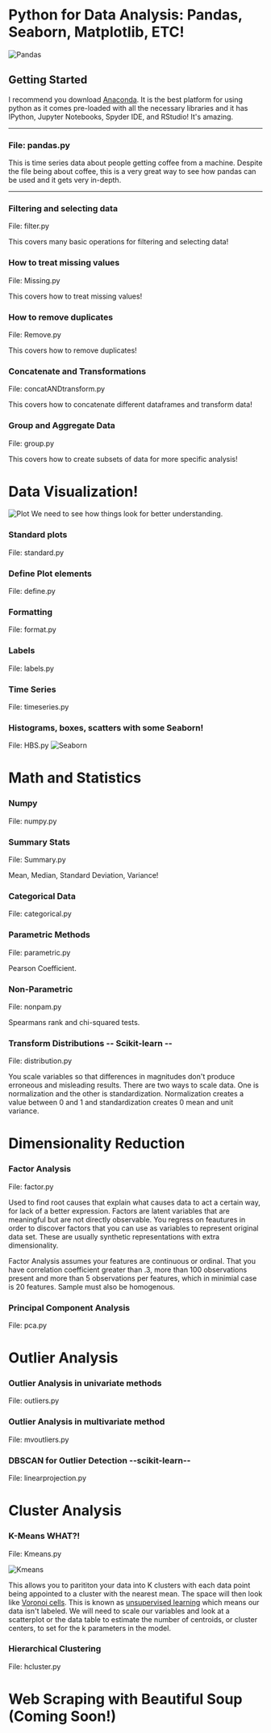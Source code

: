 # Python for Data Analysis: Pandas, Seaborn, Matplotlib, ETC!
![Pandas](https://user-images.githubusercontent.com/23710841/34076744-25597a40-e2be-11e7-9749-68dea8a29589.png)

## Getting Started
I recommend you download [Anaconda](https://www.anaconda.com/what-is-anaconda/). It is the best platform for using python as it comes pre-loaded with all the necessary libraries and it has IPython, Jupyter Notebooks, Spyder IDE, and RStudio! It's amazing.

_________________________________________________________________________
### File: pandas.py
This is time series data about people getting coffee from a machine.
Despite the file being about coffee, this is a very great way to see how pandas can be used and it gets very in-depth. 
__________________________________________________________________________
### Filtering and selecting data
File: filter.py

This covers many basic operations for filtering and selecting data!

### How to treat missing values
File: Missing.py

This covers how to treat missing values!

### How to remove duplicates
File: Remove.py

This covers how to remove duplicates!

### Concatenate and Transformations
File: concatANDtransform.py

This covers how to concatenate different dataframes and transform data!

### Group and Aggregate Data
File: group.py

This covers how to create subsets of data for more specific analysis!

# Data Visualization!
![Plot](https://user-images.githubusercontent.com/23710841/34332245-a74878be-e8fc-11e7-823b-523b91820c78.png)
We need to see how things look for better understanding.

### Standard plots
File: standard.py

### Define Plot elements
File: define.py

### Formatting
File: format.py

### Labels 
File: labels.py

### Time Series
File: timeseries.py

### Histograms, boxes, scatters with some Seaborn!
File: HBS.py
![Seaborn](https://user-images.githubusercontent.com/23710841/34332253-b96e9e92-e8fc-11e7-9c06-7cf5c067abc4.png)

# Math and Statistics

### Numpy 
File: numpy.py

### Summary Stats
File: Summary.py

Mean, Median, Standard Deviation, Variance!

### Categorical Data
File: categorical.py

### Parametric Methods
File: parametric.py

Pearson Coefficient.

### Non-Parametric
File: nonpam.py

Spearmans rank and chi-squared tests.

### Transform Distributions   -- Scikit-learn --
File: distribution.py

You scale variables so that differences in magnitudes don't produce erroneous and misleading results. There are two ways to scale data.
One is normalization and the other is standardization. Normalization creates a value between 0 and 1 and standardization creates 0 mean and unit variance. 

# Dimensionality Reduction 
### Factor Analysis
File: factor.py

Used to find root causes that explain what causes data to act a certain way, for lack of a better expression. Factors are latent variables that are meaningful but are not directly observable. You regress on feautures in order to discover factors that you can use as variables to represent original data set. These are usually synthetic representations with extra dimensionality.

Factor Analysis assumes your features are continuous or ordinal. That you have correlation coefficient greater than .3, more than 100 observations present and more than 5 observations per features, which in minimial case is 20 features. Sample must also be homogenous.
### Principal Component Analysis
File: pca.py

# Outlier Analysis 
### Outlier Analysis in univariate methods
File: outliers.py

### Outlier Analysis in multivariate method
File: mvoutliers.py

### DBSCAN for Outlier Detection --scikit-learn--
File: linearprojection.py

# Cluster Analysis
### K-Means WHAT?!
File: Kmeans.py

![Kmeans](https://user-images.githubusercontent.com/23710841/34398178-927f58bc-eb4a-11e7-922f-1435f36ce45e.png)

This allows you to parititon your data into K clusters with each data point being appointed to a cluster with the nearest mean. The space will then look like [Voronoi cells](https://en.wikipedia.org/wiki/K-means_clustering). This is known as [unsupervised learning](https://en.wikipedia.org/wiki/Unsupervised_learning) which means our data isn't labeled. We will need to scale our variables and look at a scatterplot or the data table to estimate the number of centroids, or cluster centers, to set for the k parameters in the model.

### Hierarchical Clustering 
File: hcluster.py
# Web Scraping with Beautiful Soup (Coming Soon!)


